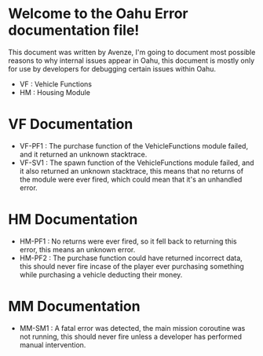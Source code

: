 # Welcome to the Oahu Error documentation file!

This document was written by Avenze, I'm going to document most possible reasons to why internal issues appear in Oahu, this document is mostly only for use by developers for debugging certain issues within Oahu.

- VF : Vehicle Functions
- HM : Housing Module

# VF Documentation

- VF-PF1 : The purchase function of the VehicleFunctions module failed, and it returned an unknown stacktrace.
- VF-SV1 : The spawn function of the VehicleFunctions module failed, and it also returned an unknown stacktrace, this means that no returns of the module were ever fired, which could mean that it's an unhandled error.

# HM Documentation

- HM-PF1 : No returns were ever fired, so it fell back to returning this error, this means an unknown error.
- HM-PF2 : The purchase function could have returned incorrect data, this should never fire incase of the player ever purchasing something while purchasing a vehicle deducting their money.

# MM Documentation

- MM-SM1 : A fatal error was detected, the main mission coroutine was not running, this should never fire unless a developer has performed manual intervention.

